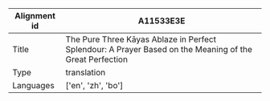 |Alignment id | A11533E3E
| --- | --- 
|Title | The Pure Three Kāyas Ablaze in Perfect Splendour: A Prayer Based on the Meaning of the Great Perfection 
|Type | translation
|Languages | ['en', 'zh', 'bo']